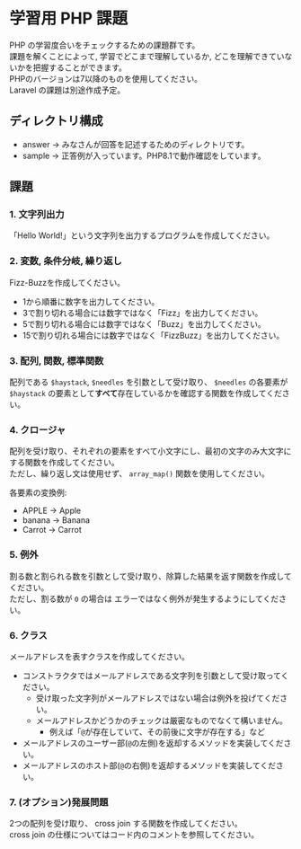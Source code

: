 # 学習用 PHP 課題
PHP の学習度合いをチェックするための課題群です。  
課題を解くことによって, 学習でどこまで理解しているか, どこを理解できていないかを把握することができます。  
PHPのバージョンは7以降のものを使用してください。  
Laravel の課題は別途作成予定。

## ディレクトリ構成
- answer -> みなさんが回答を記述するためのディレクトリです。
- sample -> 正答例が入っています。PHP8.1で動作確認をしています。

## 課題
### 1. 文字列出力
「Hello World!」という文字列を出力するプログラムを作成してください。

### 2. 変数, 条件分岐, 繰り返し
Fizz-Buzzを作成してください。
- 1から順番に数字を出力してください。
- 3で割り切れる場合には数字ではなく「Fizz」を出力してください。
- 5で割り切れる場合には数字ではなく「Buzz」を出力してください。
- 15で割り切れる場合には数字ではなく「FizzBuzz」を出力してください。

### 3. 配列, 関数, 標準関数
配列である `$haystack`, `$needles` を引数として受け取り、 `$needles` の各要素が `$haystack` の要素として**すべて**存在しているかを確認する関数を作成してください。

### 4. クロージャ
配列を受け取り、それぞれの要素をすべて小文字にし、最初の文字のみ大文字にする関数を作成してください。  
ただし、繰り返し文は使用せず、 `array_map()` 関数を使用してください。

各要素の変換例:
- APPLE -> Apple
- banana -> Banana
- Carrot -> Carrot

### 5. 例外
割る数と割られる数を引数として受け取り、除算した結果を返す関数を作成してください。  
ただし、割る数が `0` の場合は エラーではなく例外が発生するようにしてください。

### 6. クラス
メールアドレスを表すクラスを作成してください。
- コンストラクタではメールアドレスである文字列を引数として受け取ってください。
  - 受け取った文字列がメールアドレスではない場合は例外を投げてください。
  - メールアドレスかどうかのチェックは厳密なものでなくて構いません。
    - 例えば「`@`が存在していて、その前後に文字が存在する」など
- メールアドレスのユーザー部(`@`の左側)を返却するメソッドを実装してください。
- メールアドレスのホスト部(`@`の右側)を返却するメソッドを実装してください。

### 7. (オプション)発展問題
2つの配列を受け取り、 cross join する関数を作成してください。  
cross join の仕様についてはコード内のコメントを参照してください。
